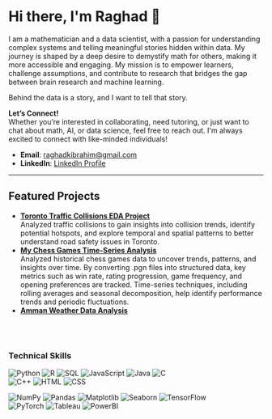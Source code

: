 # Hi there, I'm Raghad 🌟 

I am a mathematician and a data scientist, with a passion for understanding complex systems and telling meaningful stories hidden within data. My journey is shaped by a deep desire to demystify math for others, making it more accessible and engaging. My mission is to empower learners, challenge assumptions, and contribute to research that bridges the gap between brain research and machine learning.

Behind the data is a story, and I want to tell that story.

**Let’s Connect!**   
Whether you’re interested in collaborating, need tutoring, or just want to chat about math, AI, or data science, feel free to reach out. I'm always excited to connect with like-minded individuals! 
- **Email**: [raghadkibrahim@gmail.com](mailto:raghadkibrahim@gmail.com)  
- **LinkedIn**: [LinkedIn Profile](https://www.linkedin.com/in/raghadkibrahim)


<hr>

## Featured Projects
- [**Toronto Traffic Collisions EDA Project**](https://github.com/raghadkibrahim/toronto-collisions-eda)  
       Analyzed traffic collisions to gain insights into collision trends, identify potential hotspots, and explore temporal and spatial patterns to better understand road safety issues in Toronto.
  <br>
- [**My Chess Games Time-Series Analysis**](https://github.com/raghadkibrahim/my_chess_games)  
         Analyzed historical chess games data to uncover trends, patterns, and insights over time. By converting .pgn files into structured data, key metrics such as win rate, rating progression, game frequency, and opening preferences are tracked. Time-series techniques, including rolling averages and seasonal decomposition, help identify performance trends and periodic fluctuations.
  <br>
- [**Amman Weather Data Analysis**](https://github.com/raghadkibrahim/amman-weather-project)
         
<br>
<br>

### Technical Skills

![Python](https://img.shields.io/badge/Code-Python-blue)
![R](https://img.shields.io/badge/Code-R-blueviolet)
![SQL](https://img.shields.io/badge/Database-SQL-orange)
![JavaScript](https://img.shields.io/badge/Code-JavaScript-yellow)
![Java](https://img.shields.io/badge/Code-Java-red)
![C](https://img.shields.io/badge/Code-C-lightgrey)  
![C++](https://img.shields.io/badge/Code-C%2B%2B-teal)
![HTML](https://img.shields.io/badge/Markup-HTML-orange)
![CSS](https://img.shields.io/badge/Style-CSS-blue)

![NumPy](https://img.shields.io/badge/Library-NumPy-green)
![Pandas](https://img.shields.io/badge/Library-Pandas-darkgreen)
![Matplotlib](https://img.shields.io/badge/Visualization-Matplotlib-brightgreen)
![Seaborn](https://img.shields.io/badge/Visualization-Seaborn-darkblue)
![TensorFlow](https://img.shields.io/badge/Framework-TensorFlow-orange)  
![PyTorch](https://img.shields.io/badge/Framework-PyTorch-lightcoral)
![Tableau](https://img.shields.io/badge/Visualization-Tableau-navy)
![PowerBI](https://img.shields.io/badge/Visualization-PowerBI-gold)






